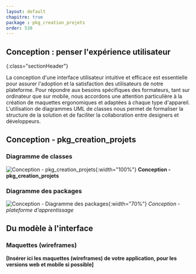 ```yaml
---
layout: default
chapitre: true
package : pkg_creation_projets
order: 530
---
```




## Conception : penser l'expérience utilisateur 
{:class="sectionHeader"}

<!-- note -->

La conception d'une interface utilisateur intuitive et efficace est essentielle pour assurer l'adoption et la satisfaction des utilisateurs de notre plateforme.  Pour répondre aux besoins spécifiques des formateurs, tant sur ordinateur que sur mobile, nous accordons une attention particulière à la création de maquettes ergonomiques et adaptées à chaque type d'appareil.  L'utilisation de diagrammes UML de classes  nous permet de formaliser la structure de la solution et de faciliter la collaboration entre designers et développeurs.

<!-- new slide -->

## Conception - pkg_creation_projets

### Diagramme de classes 

![Conception - pkg_creation_projets ](/soli-lms/diagrammes/pkg_creation_projets/classes_pkg_creation_projets.svg){:width="100%"}
**Conception - pkg_creation_projets**

<!-- new slide -->


### Diagramme des packages 

![Conception - Diagramme des packages ](/soli-lms/diagrammes/pkg_creation_projets/diagramme_pckages.svg){:width="70%"}
*Conception - plateforme d'apprentissage*

<!-- new slide -->

##  Du modèle à l'interface 

### Maquettes (wireframes)

**[Insérer ici les maquettes (wireframes) de votre application, pour les versions web et mobile si possible]** 

